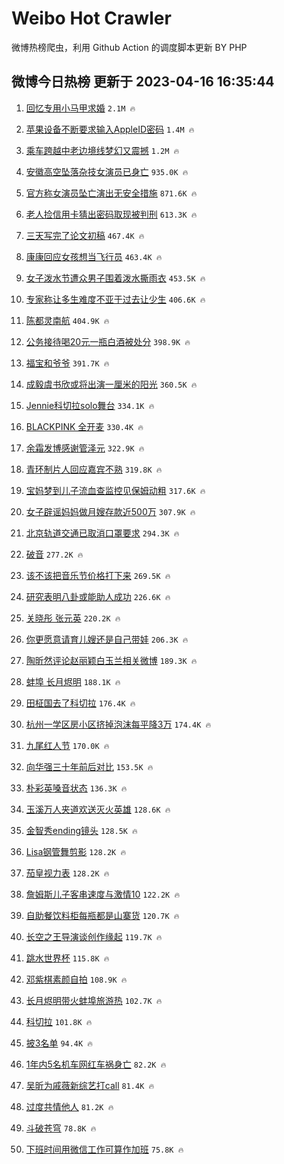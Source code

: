 # Weibo Hot Crawler 



微博热榜爬虫，利用 Github Action 的调度脚本更新 BY PHP 


## 微博今日热榜 更新于 2023-04-16 16:35:44 
1. [回忆专用小马甲求婚](https://s.weibo.com/weibo?q=%23%E5%9B%9E%E5%BF%86%E4%B8%93%E7%94%A8%E5%B0%8F%E9%A9%AC%E7%94%B2%E6%B1%82%E5%A9%9A%23&t=31&band_rank=1&Refer=top) `2.1M 🔥` 

1. [苹果设备不断要求输入AppleID密码](https://s.weibo.com/weibo?q=%23%E8%8B%B9%E6%9E%9C%E8%AE%BE%E5%A4%87%E4%B8%8D%E6%96%AD%E8%A6%81%E6%B1%82%E8%BE%93%E5%85%A5AppleID%E5%AF%86%E7%A0%81%23&t=31&band_rank=2&Refer=top) `1.4M 🔥` 

1. [乘车跨越中老边境线梦幻又震撼](https://s.weibo.com/weibo?q=%23%E4%B9%98%E8%BD%A6%E8%B7%A8%E8%B6%8A%E4%B8%AD%E8%80%81%E8%BE%B9%E5%A2%83%E7%BA%BF%E6%A2%A6%E5%B9%BB%E5%8F%88%E9%9C%87%E6%92%BC%23&t=31&band_rank=3&Refer=top) `1.2M 🔥` 

1. [安徽高空坠落杂技女演员已身亡](https://s.weibo.com/weibo?q=%23%E5%AE%89%E5%BE%BD%E9%AB%98%E7%A9%BA%E5%9D%A0%E8%90%BD%E6%9D%82%E6%8A%80%E5%A5%B3%E6%BC%94%E5%91%98%E5%B7%B2%E8%BA%AB%E4%BA%A1%23&t=31&band_rank=4&Refer=top) `935.0K 🔥` 

1. [官方称女演员坠亡演出无安全措施](https://s.weibo.com/weibo?q=%23%E5%AE%98%E6%96%B9%E7%A7%B0%E5%A5%B3%E6%BC%94%E5%91%98%E5%9D%A0%E4%BA%A1%E6%BC%94%E5%87%BA%E6%97%A0%E5%AE%89%E5%85%A8%E6%8E%AA%E6%96%BD%23&t=31&band_rank=5&Refer=top) `871.6K 🔥` 

1. [老人捡信用卡猜出密码取现被判刑](https://s.weibo.com/weibo?q=%23%E8%80%81%E4%BA%BA%E6%8D%A1%E4%BF%A1%E7%94%A8%E5%8D%A1%E7%8C%9C%E5%87%BA%E5%AF%86%E7%A0%81%E5%8F%96%E7%8E%B0%E8%A2%AB%E5%88%A4%E5%88%91%23&t=31&band_rank=6&Refer=top) `613.3K 🔥` 

1. [三天写完了论文初稿](https://s.weibo.com/weibo?q=%E4%B8%89%E5%A4%A9%E5%86%99%E5%AE%8C%E4%BA%86%E8%AE%BA%E6%96%87%E5%88%9D%E7%A8%BF&t=31&band_rank=7&Refer=top) `467.4K 🔥` 

1. [康康回应女孩想当飞行员](https://s.weibo.com/weibo?q=%23%E5%BA%B7%E5%BA%B7%E5%9B%9E%E5%BA%94%E5%A5%B3%E5%AD%A9%E6%83%B3%E5%BD%93%E9%A3%9E%E8%A1%8C%E5%91%98%23&t=31&band_rank=8&Refer=top) `463.4K 🔥` 

1. [女子泼水节遭众男子围着泼水撕雨衣](https://s.weibo.com/weibo?q=%23%E5%A5%B3%E5%AD%90%E6%B3%BC%E6%B0%B4%E8%8A%82%E9%81%AD%E4%BC%97%E7%94%B7%E5%AD%90%E5%9B%B4%E7%9D%80%E6%B3%BC%E6%B0%B4%E6%92%95%E9%9B%A8%E8%A1%A3%23&t=31&band_rank=9&Refer=top) `453.5K 🔥` 

1. [专家称让多生难度不亚于过去让少生](https://s.weibo.com/weibo?q=%23%E4%B8%93%E5%AE%B6%E7%A7%B0%E8%AE%A9%E5%A4%9A%E7%94%9F%E9%9A%BE%E5%BA%A6%E4%B8%8D%E4%BA%9A%E4%BA%8E%E8%BF%87%E5%8E%BB%E8%AE%A9%E5%B0%91%E7%94%9F%23&t=31&band_rank=10&Refer=top) `406.6K 🔥` 

1. [陈都灵南航](https://s.weibo.com/weibo?q=%E9%99%88%E9%83%BD%E7%81%B5%E5%8D%97%E8%88%AA&t=31&band_rank=11&Refer=top) `404.9K 🔥` 

1. [公务接待喝20元一瓶白酒被处分](https://s.weibo.com/weibo?q=%23%E5%85%AC%E5%8A%A1%E6%8E%A5%E5%BE%85%E5%96%9D20%E5%85%83%E4%B8%80%E7%93%B6%E7%99%BD%E9%85%92%E8%A2%AB%E5%A4%84%E5%88%86%23&t=31&band_rank=12&Refer=top) `398.9K 🔥` 

1. [福宝和爷爷](https://s.weibo.com/weibo?q=%E7%A6%8F%E5%AE%9D%E5%92%8C%E7%88%B7%E7%88%B7&t=31&band_rank=13&Refer=top) `391.7K 🔥` 

1. [成毅虞书欣或将出演一厘米的阳光](https://s.weibo.com/weibo?q=%23%E6%88%90%E6%AF%85%E8%99%9E%E4%B9%A6%E6%AC%A3%E6%88%96%E5%B0%86%E5%87%BA%E6%BC%94%E4%B8%80%E5%8E%98%E7%B1%B3%E7%9A%84%E9%98%B3%E5%85%89%23&t=31&band_rank=14&Refer=top) `360.5K 🔥` 

1. [Jennie科切拉solo舞台](https://s.weibo.com/weibo?q=%23Jennie%E7%A7%91%E5%88%87%E6%8B%89solo%E8%88%9E%E5%8F%B0%23&t=31&band_rank=15&Refer=top) `334.1K 🔥` 

1. [BLACKPINK 全开麦](https://s.weibo.com/weibo?q=BLACKPINK%20%E5%85%A8%E5%BC%80%E9%BA%A6&t=31&band_rank=16&Refer=top) `330.4K 🔥` 

1. [余霜发博感谢管泽元](https://s.weibo.com/weibo?q=%23%E4%BD%99%E9%9C%9C%E5%8F%91%E5%8D%9A%E6%84%9F%E8%B0%A2%E7%AE%A1%E6%B3%BD%E5%85%83%23&t=31&band_rank=17&Refer=top) `322.9K 🔥` 

1. [青环制片人回应嘉宾不熟](https://s.weibo.com/weibo?q=%23%E9%9D%92%E7%8E%AF%E5%88%B6%E7%89%87%E4%BA%BA%E5%9B%9E%E5%BA%94%E5%98%89%E5%AE%BE%E4%B8%8D%E7%86%9F%23&t=31&band_rank=18&Refer=top) `319.8K 🔥` 

1. [宝妈梦到儿子流血查监控见保姆动粗](https://s.weibo.com/weibo?q=%23%E5%AE%9D%E5%A6%88%E6%A2%A6%E5%88%B0%E5%84%BF%E5%AD%90%E6%B5%81%E8%A1%80%E6%9F%A5%E7%9B%91%E6%8E%A7%E8%A7%81%E4%BF%9D%E5%A7%86%E5%8A%A8%E7%B2%97%23&t=31&band_rank=19&Refer=top) `317.6K 🔥` 

1. [女子辟谣妈妈做月嫂存款近500万](https://s.weibo.com/weibo?q=%23%E5%A5%B3%E5%AD%90%E8%BE%9F%E8%B0%A3%E5%A6%88%E5%A6%88%E5%81%9A%E6%9C%88%E5%AB%82%E5%AD%98%E6%AC%BE%E8%BF%91500%E4%B8%87%23&t=31&band_rank=20&Refer=top) `307.9K 🔥` 

1. [北京轨道交通已取消口罩要求](https://s.weibo.com/weibo?q=%23%E5%8C%97%E4%BA%AC%E8%BD%A8%E9%81%93%E4%BA%A4%E9%80%9A%E5%B7%B2%E5%8F%96%E6%B6%88%E5%8F%A3%E7%BD%A9%E8%A6%81%E6%B1%82%23&t=31&band_rank=21&Refer=top) `294.3K 🔥` 

1. [破音](https://s.weibo.com/weibo?q=%E7%A0%B4%E9%9F%B3&t=31&band_rank=22&Refer=top) `277.2K 🔥` 

1. [该不该把音乐节价格打下来](https://s.weibo.com/weibo?q=%23%E8%AF%A5%E4%B8%8D%E8%AF%A5%E6%8A%8A%E9%9F%B3%E4%B9%90%E8%8A%82%E4%BB%B7%E6%A0%BC%E6%89%93%E4%B8%8B%E6%9D%A5%23&t=31&band_rank=23&Refer=top) `269.5K 🔥` 

1. [研究表明八卦或能助人成功](https://s.weibo.com/weibo?q=%23%E7%A0%94%E7%A9%B6%E8%A1%A8%E6%98%8E%E5%85%AB%E5%8D%A6%E6%88%96%E8%83%BD%E5%8A%A9%E4%BA%BA%E6%88%90%E5%8A%9F%23&t=31&band_rank=24&Refer=top) `226.6K 🔥` 

1. [关晓彤 张元英](https://s.weibo.com/weibo?q=%E5%85%B3%E6%99%93%E5%BD%A4%20%E5%BC%A0%E5%85%83%E8%8B%B1&t=31&band_rank=25&Refer=top) `220.2K 🔥` 

1. [你更愿意请育儿嫂还是自己带娃](https://s.weibo.com/weibo?q=%23%E4%BD%A0%E6%9B%B4%E6%84%BF%E6%84%8F%E8%AF%B7%E8%82%B2%E5%84%BF%E5%AB%82%E8%BF%98%E6%98%AF%E8%87%AA%E5%B7%B1%E5%B8%A6%E5%A8%83%23&t=31&band_rank=26&Refer=top) `206.3K 🔥` 

1. [陶昕然评论赵丽颖白玉兰相关微博](https://s.weibo.com/weibo?q=%23%E9%99%B6%E6%98%95%E7%84%B6%E8%AF%84%E8%AE%BA%E8%B5%B5%E4%B8%BD%E9%A2%96%E7%99%BD%E7%8E%89%E5%85%B0%E7%9B%B8%E5%85%B3%E5%BE%AE%E5%8D%9A%23&t=31&band_rank=27&Refer=top) `189.3K 🔥` 

1. [蚌埠 长月烬明](https://s.weibo.com/weibo?q=%E8%9A%8C%E5%9F%A0%20%E9%95%BF%E6%9C%88%E7%83%AC%E6%98%8E&t=31&band_rank=28&Refer=top) `188.1K 🔥` 

1. [田柾国去了科切拉](https://s.weibo.com/weibo?q=%E7%94%B0%E6%9F%BE%E5%9B%BD%E5%8E%BB%E4%BA%86%E7%A7%91%E5%88%87%E6%8B%89&t=31&band_rank=29&Refer=top) `176.4K 🔥` 

1. [杭州一学区房小区挤掉泡沫每平降3万](https://s.weibo.com/weibo?q=%23%E6%9D%AD%E5%B7%9E%E4%B8%80%E5%AD%A6%E5%8C%BA%E6%88%BF%E5%B0%8F%E5%8C%BA%E6%8C%A4%E6%8E%89%E6%B3%A1%E6%B2%AB%E6%AF%8F%E5%B9%B3%E9%99%8D3%E4%B8%87%23&t=31&band_rank=30&Refer=top) `174.4K 🔥` 

1. [九尾红人节](https://s.weibo.com/weibo?q=%23%E4%B9%9D%E5%B0%BE%E7%BA%A2%E4%BA%BA%E8%8A%82%23&t=31&band_rank=31&Refer=top) `170.0K 🔥` 

1. [向华强三十年前后对比](https://s.weibo.com/weibo?q=%23%E5%90%91%E5%8D%8E%E5%BC%BA%E4%B8%89%E5%8D%81%E5%B9%B4%E5%89%8D%E5%90%8E%E5%AF%B9%E6%AF%94%23&t=31&band_rank=32&Refer=top) `153.5K 🔥` 

1. [朴彩英嗓音状态](https://s.weibo.com/weibo?q=%23%E6%9C%B4%E5%BD%A9%E8%8B%B1%E5%97%93%E9%9F%B3%E7%8A%B6%E6%80%81%23&t=31&band_rank=33&Refer=top) `136.3K 🔥` 

1. [玉溪万人夹道欢送灭火英雄](https://s.weibo.com/weibo?q=%23%E7%8E%89%E6%BA%AA%E4%B8%87%E4%BA%BA%E5%A4%B9%E9%81%93%E6%AC%A2%E9%80%81%E7%81%AD%E7%81%AB%E8%8B%B1%E9%9B%84%23&t=31&band_rank=34&Refer=top) `128.6K 🔥` 

1. [金智秀ending镜头](https://s.weibo.com/weibo?q=%23%E9%87%91%E6%99%BA%E7%A7%80ending%E9%95%9C%E5%A4%B4%23&t=31&band_rank=35&Refer=top) `128.5K 🔥` 

1. [Lisa钢管舞剪影](https://s.weibo.com/weibo?q=%23Lisa%E9%92%A2%E7%AE%A1%E8%88%9E%E5%89%AA%E5%BD%B1%23&t=31&band_rank=36&Refer=top) `128.2K 🔥` 

1. [茄皇视力表](https://s.weibo.com/weibo?q=%23%E8%8C%84%E7%9A%87%E8%A7%86%E5%8A%9B%E8%A1%A8%23&t=31&band_rank=37&Refer=top) `128.2K 🔥` 

1. [詹姆斯儿子客串速度与激情10](https://s.weibo.com/weibo?q=%23%E8%A9%B9%E5%A7%86%E6%96%AF%E5%84%BF%E5%AD%90%E5%AE%A2%E4%B8%B2%E9%80%9F%E5%BA%A6%E4%B8%8E%E6%BF%80%E6%83%8510%23&t=31&band_rank=38&Refer=top) `122.2K 🔥` 

1. [自助餐饮料柜每瓶都是山寨货](https://s.weibo.com/weibo?q=%23%E8%87%AA%E5%8A%A9%E9%A4%90%E9%A5%AE%E6%96%99%E6%9F%9C%E6%AF%8F%E7%93%B6%E9%83%BD%E6%98%AF%E5%B1%B1%E5%AF%A8%E8%B4%A7%23&t=31&band_rank=39&Refer=top) `120.7K 🔥` 

1. [长空之王导演谈创作缘起](https://s.weibo.com/weibo?q=%23%E9%95%BF%E7%A9%BA%E4%B9%8B%E7%8E%8B%E5%AF%BC%E6%BC%94%E8%B0%88%E5%88%9B%E4%BD%9C%E7%BC%98%E8%B5%B7%23&t=31&band_rank=40&Refer=top) `119.7K 🔥` 

1. [跳水世界杯](https://s.weibo.com/weibo?q=%E8%B7%B3%E6%B0%B4%E4%B8%96%E7%95%8C%E6%9D%AF&t=31&band_rank=41&Refer=top) `115.8K 🔥` 

1. [邓紫棋素颜自拍](https://s.weibo.com/weibo?q=%23%E9%82%93%E7%B4%AB%E6%A3%8B%E7%B4%A0%E9%A2%9C%E8%87%AA%E6%8B%8D%23&t=31&band_rank=42&Refer=top) `108.9K 🔥` 

1. [长月烬明带火蚌埠旅游热](https://s.weibo.com/weibo?q=%23%E9%95%BF%E6%9C%88%E7%83%AC%E6%98%8E%E5%B8%A6%E7%81%AB%E8%9A%8C%E5%9F%A0%E6%97%85%E6%B8%B8%E7%83%AD%23&t=31&band_rank=43&Refer=top) `102.7K 🔥` 

1. [科切拉](https://s.weibo.com/weibo?q=%E7%A7%91%E5%88%87%E6%8B%89&t=31&band_rank=44&Refer=top) `101.8K 🔥` 

1. [披3名单](https://s.weibo.com/weibo?q=%23%E6%8A%AB3%E5%90%8D%E5%8D%95%23&t=31&band_rank=45&Refer=top) `94.4K 🔥` 

1. [1年内5名机车网红车祸身亡](https://s.weibo.com/weibo?q=%231%E5%B9%B4%E5%86%855%E5%90%8D%E6%9C%BA%E8%BD%A6%E7%BD%91%E7%BA%A2%E8%BD%A6%E7%A5%B8%E8%BA%AB%E4%BA%A1%23&t=31&band_rank=46&Refer=top) `82.2K 🔥` 

1. [吴昕为戚薇新综艺打call](https://s.weibo.com/weibo?q=%23%E5%90%B4%E6%98%95%E4%B8%BA%E6%88%9A%E8%96%87%E6%96%B0%E7%BB%BC%E8%89%BA%E6%89%93call%23&t=31&band_rank=47&Refer=top) `81.4K 🔥` 

1. [过度共情他人](https://s.weibo.com/weibo?q=%E8%BF%87%E5%BA%A6%E5%85%B1%E6%83%85%E4%BB%96%E4%BA%BA&t=31&band_rank=48&Refer=top) `81.2K 🔥` 

1. [斗破苍穹](https://s.weibo.com/weibo?q=%E6%96%97%E7%A0%B4%E8%8B%8D%E7%A9%B9&t=31&band_rank=49&Refer=top) `78.8K 🔥` 

1. [下班时间用微信工作可算作加班](https://s.weibo.com/weibo?q=%23%E4%B8%8B%E7%8F%AD%E6%97%B6%E9%97%B4%E7%94%A8%E5%BE%AE%E4%BF%A1%E5%B7%A5%E4%BD%9C%E5%8F%AF%E7%AE%97%E4%BD%9C%E5%8A%A0%E7%8F%AD%23&t=31&band_rank=50&Refer=top) `75.8K 🔥` 

